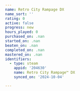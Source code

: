 ```yaml
---
name: Retro City Rampage DX
name_sort: ''
rating: 0
active: false
progress: new
hours_played: 0
purchased_on: .nan
started_on: .nan
beaten_on: .nan
completed_on: .nan
mastered_on: .nan
identifiers:
  - type: steam
    appid: '204630'
    name: Retro City Rampage™ DX
    synced_on: '2024-10-04'

---
```

